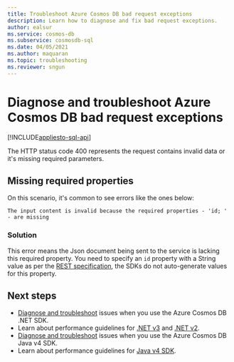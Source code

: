 ```yaml
---
title: Troubleshoot Azure Cosmos DB bad request exceptions
description: Learn how to diagnose and fix bad request exceptions.
author: ealsur
ms.service: cosmos-db
ms.subservice: cosmosdb-sql
ms.date: 04/05/2021
ms.author: maquaran
ms.topic: troubleshooting
ms.reviewer: sngun
---
```


# Diagnose and troubleshoot Azure Cosmos DB bad request exceptions
[!INCLUDE[appliesto-sql-api](includes/appliesto-sql-api.md)]

The HTTP status code 400 represents the request contains invalid data or it's missing required parameters.

## Missing required properties
On this scenario, it's common to see errors like the ones below:

```
The input content is invalid because the required properties - 'id; ' - are missing
```

### Solution
This error means the Json document being sent to the service is lacking this required property. You need to specify an `id` property with a String value as per the [REST specification](https://docs.microsoft.com/rest/api/cosmos-db/documents), the SDKs do not auto-generate values for this property.

## Next steps
* [Diagnose and troubleshoot](troubleshoot-dot-net-sdk.md) issues when you use the Azure Cosmos DB .NET SDK.
* Learn about performance guidelines for [.NET v3](performance-tips-dotnet-sdk-v3-sql.md) and [.NET v2](performance-tips.md).
* [Diagnose and troubleshoot](troubleshoot-java-sdk-v4-sql.md) issues when you use the Azure Cosmos DB Java v4 SDK.
* Learn about performance guidelines for [Java v4 SDK](performance-tips-java-sdk-v4-sql.md).